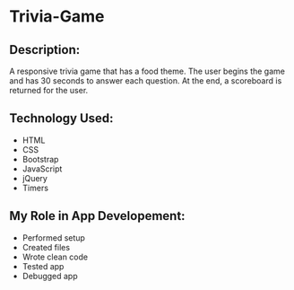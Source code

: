 # Trivia-Game

## Description: 
A responsive trivia game that has a food theme. The user begins the game and has 30 seconds to answer each question. At the end, a scoreboard is returned for the user.

## Technology Used:
* HTML
* CSS
* Bootstrap
* JavaScript
* jQuery
* Timers

## My Role in App Developement: 
* Performed setup
* Created files
* Wrote clean code
* Tested app
* Debugged app
